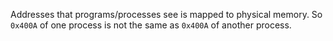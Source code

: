 Addresses that programs/processes see is mapped to physical memory. So `0x400A` of one process is not the same as `0x400A` of another process.